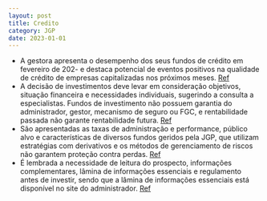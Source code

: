 ```yaml
---
layout: post
title: Credito
category: JGP
date: 2023-01-01
---
```


- A gestora apresenta o desempenho dos seus fundos de crédito em fevereiro de 202- e destaca potencial de eventos positivos na qualidade de crédito de empresas capitalizadas nos próximos meses.
<a href="#" onclick="search_on_pdf('que outras empresas que contem com acionistas capitalizados podem seguir o mesmo caminho, gerando e')">Ref</a>
- A decisão de investimentos deve levar em consideração objetivos, situação financeira e necessidades individuais, sugerindo a consulta a especialistas. Fundos de investimento não possuem garantia do administrador, gestor, mecanismo de seguro ou FGC, e rentabilidade passada não garante rentabilidade futura.
<a href="#" onclick="search_on_pdf('Administrador, do Gestor, de qualquer mecanis-mo de seguro, ou, ainda, do Fundo Garantidor de Créd')">Ref</a>
- São apresentadas as taxas de administração e performance, público alvo e características de diversos fundos geridos pela JGP, que utilizam estratégias com derivativos e os métodos de gerenciamento de riscos não garantem proteção contra perdas.
<a href="#" onclick="search_on_pdf('–JGP CRÉDITO PREVIDENCIÁRIO ADVISORY XPPrevidência Renda Fixa Duração LivreRelatório de Gestão: F')">Ref</a>
- É lembrada a necessidade de leitura do prospecto, informações complementares, lâmina de informações essenciais e regulamento antes de investir, sendo que a lâmina de informações essenciais está disponível no site do administrador.
<a href="#" onclick="search_on_pdf('informações essenciais e o regulamento antes de investir.Estes fundos não contam, com a garantia do')">Ref</a>
